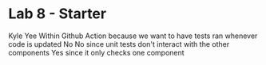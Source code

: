 # Lab 8 - Starter
Kyle Yee
Within Github Action because we want to have tests ran whenever code is updated
No
No since unit tests don't interact with the other components
Yes since it only checks one component